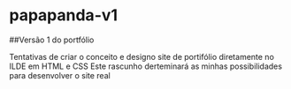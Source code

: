 # papapanda-v1
##Versão 1 do portfólio

Tentativas de criar o conceito e designo site de portifólio diretamente no ILDE em HTML e CSS
Este rascunho derteminará as minhas possibilidades para desenvolver o site real
